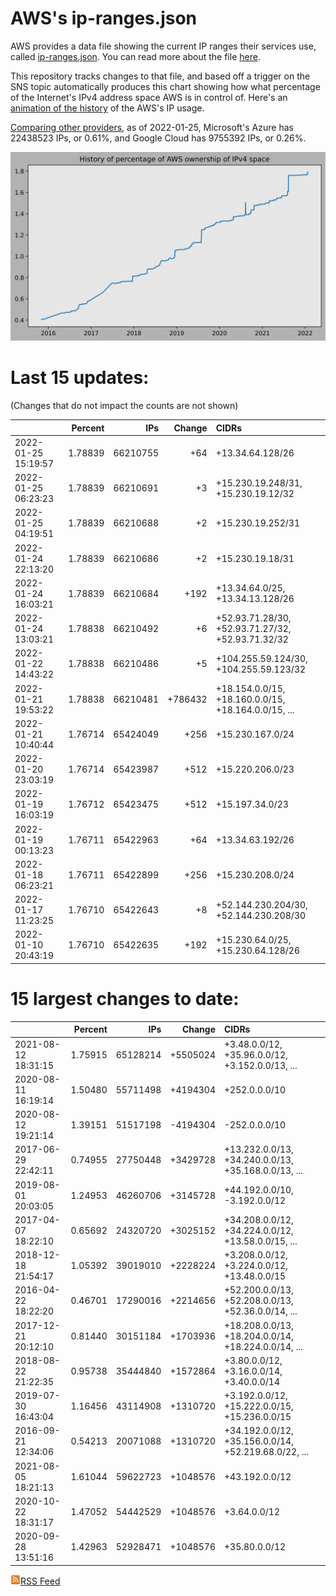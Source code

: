 # AWS's ip-ranges.json

AWS provides a data file showing the current IP ranges their
services use, called [ip-ranges.json](https://ip-ranges.amazonaws.com/ip-ranges.json).  You 
can read more about the file [here](https://docs.aws.amazon.com/general/latest/gr/aws-ip-ranges.html).

This repository tracks changes to that file, and based off a trigger on the SNS topic 
automatically produces this chart showing how what percentage of the Internet's IPv4 
address space AWS is in control of.  Here's an 
[animation of the history](https://youtu.be/Su25yl7eol8) of the AWS's IP usage.

[Comparing other providers](https://github.com/seligman/cloud_sizes), as of 2022-01-25, Microsoft's Azure has 22438523 IPs, or 0.61%, and Google Cloud has 9755392 IPs, or 0.26%.

![History of AWS](history_count.svg)

# Last 15 updates:

(Changes that do not impact the counts are not shown)

| | Percent | IPs | Change | CIDRs |
| :--- | ---: | ---: | ---: | :--- |
| 2022-01-25 15:19:57 | 1.78839 | 66210755 | +64 | +13.34.64.128/26 |
| 2022-01-25 06:23:23 | 1.78839 | 66210691 | +3 | +15.230.19.248/31, +15.230.19.12/32 |
| 2022-01-25 04:19:51 | 1.78839 | 66210688 | +2 | +15.230.19.252/31 |
| 2022-01-24 22:13:20 | 1.78839 | 66210686 | +2 | +15.230.19.18/31 |
| 2022-01-24 16:03:21 | 1.78839 | 66210684 | +192 | +13.34.64.0/25, +13.34.13.128/26 |
| 2022-01-24 13:03:21 | 1.78838 | 66210492 | +6 | +52.93.71.28/30, +52.93.71.27/32, +52.93.71.32/32 |
| 2022-01-22 14:43:22 | 1.78838 | 66210486 | +5 | +104.255.59.124/30, +104.255.59.123/32 |
| 2022-01-21 19:53:22 | 1.78838 | 66210481 | +786432 | +18.154.0.0/15, +18.160.0.0/15, +18.164.0.0/15, ... |
| 2022-01-21 10:40:44 | 1.76714 | 65424049 | +256 | +15.230.167.0/24 |
| 2022-01-20 23:03:19 | 1.76714 | 65423987 | +512 | +15.220.206.0/23 |
| 2022-01-19 16:03:19 | 1.76712 | 65423475 | +512 | +15.197.34.0/23 |
| 2022-01-19 00:13:23 | 1.76711 | 65422963 | +64 | +13.34.63.192/26 |
| 2022-01-18 06:23:21 | 1.76711 | 65422899 | +256 | +15.230.208.0/24 |
| 2022-01-17 11:23:25 | 1.76710 | 65422643 | +8 | +52.144.230.204/30, +52.144.230.208/30 |
| 2022-01-10 20:43:19 | 1.76710 | 65422635 | +192 | +15.230.64.0/25, +15.230.64.128/26 |


# 15 largest changes to date:

| | Percent | IPs | Change | CIDRs |
| :--- | ---: | ---: | ---: | :--- |
| 2021-08-12 18:31:15 | 1.75915 | 65128214 | +5505024 | +3.48.0.0/12, +35.96.0.0/12, +3.152.0.0/13, ... |
| 2020-08-11 16:19:14 | 1.50480 | 55711498 | +4194304 | +252.0.0.0/10 |
| 2020-08-12 19:21:14 | 1.39151 | 51517198 | -4194304 | -252.0.0.0/10 |
| 2017-06-29 22:42:11 | 0.74955 | 27750448 | +3429728 | +13.232.0.0/13, +34.240.0.0/13, +35.168.0.0/13, ... |
| 2019-08-01 20:03:05 | 1.24953 | 46260706 | +3145728 | +44.192.0.0/10, -3.192.0.0/12 |
| 2017-04-07 18:22:10 | 0.65692 | 24320720 | +3025152 | +34.208.0.0/12, +34.224.0.0/12, +13.58.0.0/15, ... |
| 2018-12-18 21:54:17 | 1.05392 | 39019010 | +2228224 | +3.208.0.0/12, +3.224.0.0/12, +13.48.0.0/15 |
| 2016-04-22 18:22:20 | 0.46701 | 17290016 | +2214656 | +52.200.0.0/13, +52.208.0.0/13, +52.36.0.0/14, ... |
| 2017-12-21 20:12:10 | 0.81440 | 30151184 | +1703936 | +18.208.0.0/13, +18.204.0.0/14, +18.224.0.0/14, ... |
| 2018-08-22 21:22:35 | 0.95738 | 35444840 | +1572864 | +3.80.0.0/12, +3.16.0.0/14, +3.40.0.0/14 |
| 2019-07-30 16:43:04 | 1.16456 | 43114908 | +1310720 | +3.192.0.0/12, +15.222.0.0/15, +15.236.0.0/15 |
| 2016-09-21 12:34:06 | 0.54213 | 20071088 | +1310720 | +34.192.0.0/12, +35.156.0.0/14, +52.219.68.0/22, ... |
| 2021-08-05 18:21:13 | 1.61044 | 59622723 | +1048576 | +43.192.0.0/12 |
| 2020-10-22 18:31:17 | 1.47052 | 54442529 | +1048576 | +3.64.0.0/12 |
| 2020-09-28 13:51:16 | 1.42963 | 52928471 | +1048576 | +35.80.0.0/12 |


[![RSS Icon](rss-icon.png)RSS Feed](https://raw.githubusercontent.com/seligman/aws-ip-ranges/master/rss.xml)
